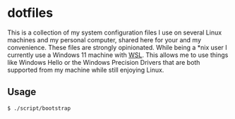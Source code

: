 # dotfiles

This is a collection of my system configuration files I use on several Linux machines and my personal computer, shared here for your and my convenience.
These files are strongly opinionated. 
While being a *nix user I currently use a Windows 11 machine with [WSL](https://docs.microsoft.com/de-de/archive/blogs/wsl/windows-subsystem-for-linux-overview). 
This allows me to use things like Windows Hello or the Windows Precision Drivers that are both supported from my machine while still enjoying Linux.

## Usage

```bash
$ ./script/bootstrap
```
